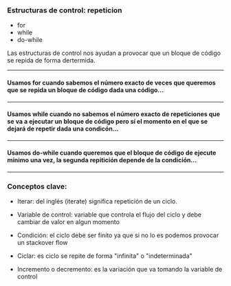 ### Estructuras de control: repeticion

* for
* while
* do-while

Las estructuras de control nos ayudan a provocar que un bloque de código se repida de forma dertermida.

---
#### Usamos for cuando sabemos el número exacto de veces que queremos que se repida un bloque de código dada una código...
---
#### Usamos while cuando no sabemos el número exacto de repeticiones que se va a ejecutar un bloque de código pero sí el momento en el que se dejará de repetir dada una condicón...
---
#### Usamos do-while cuando queremos que el bloque de código de ejecute mínimo una vez, la segunda repitición depende de la condición...
---

### Conceptos clave:

* Iterar: del inglés (iterate) significa repetición de un ciclo.

* Variable de control: variable que controla el flujo del ciclo y debe cambiar de valor en algun momento
* Condición: el ciclo debe ser finito ya que si no lo es podemos provocar un stackover flow
* Ciclar: es ciclo se repite de forma "infinita" o "indeterminada"
* Incremento o decremento: es la variación que va tomando la variable de control
